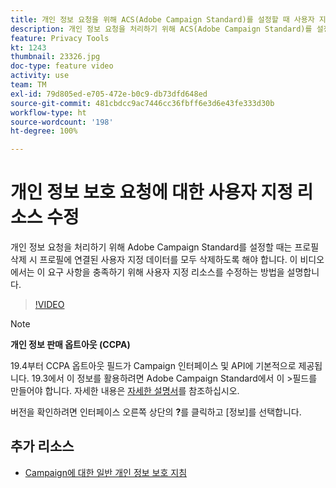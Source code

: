```yaml
---
title: 개인 정보 요청을 위해 ACS(Adobe Campaign Standard)를 설정할 때 사용자 지정 리소스 수정
description: 개인 정보 요청을 처리하기 위해 ACS(Adobe Campaign Standard)를 설정할 때는 프로필 삭제 시 프로필에 연결된 사용자 지정 데이터를 모두 삭제하도록 해야 합니다. 이 비디오에서는 이 요구 사항을 충족하기 위해 사용자 지정 리소스를 수정하는 방법을 설명합니다.
feature: Privacy Tools
kt: 1243
thumbnail: 23326.jpg
doc-type: feature video
activity: use
team: TM
exl-id: 79d805ed-e705-472e-b0c9-db73dfd648ed
source-git-commit: 481cbdcc9ac7446cc36fbff6e3d6e43fe333d30b
workflow-type: ht
source-wordcount: '198'
ht-degree: 100%

---
```


# 개인 정보 보호 요청에 대한 사용자 지정 리소스 수정

개인 정보 요청을 처리하기 위해 Adobe Campaign Standard를 설정할 때는 프로필 삭제 시 프로필에 연결된 사용자 지정 데이터를 모두 삭제하도록 해야 합니다. 이 비디오에서는 이 요구 사항을 충족하기 위해 사용자 지정 리소스를 수정하는 방법을 설명합니다.

>[!VIDEO](https://video.tv.adobe.com/v/23326?quality=12)

>[!NOTE]
>
>**개인 정보 판매 옵트아웃 (CCPA)**
>
>19.4부터 CCPA 옵트아웃 필드가 Campaign 인터페이스 및 API에 기본적으로 제공됩니다. 19.3에서 이 정보를 활용하려면 Adobe Campaign Standard에서 이 >필드를 만들어야 합니다. 자세한 내용은 [자세한 설명서](https://experienceleague.adobe.com/docs/campaign-standard/using/getting-started/privacy/privacy-requests.html?lang=ko#privacy-requests)를 참조하십시오.
>
> 버전을 확인하려면 인터페이스 오른쪽 상단의 **?**&#x200B;를 클릭하고 [정보]를 선택합니다.

## 추가 리소스

* [Campaign에 대한 일반 개인 정보 보호 지침](https://experienceleague.adobe.com/docs/campaign-classic/using/getting-started/privacy/privacy-management.html?lang=ko)
